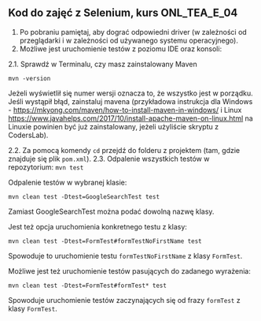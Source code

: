 <h2>Kod do zajęć z Selenium, kurs ONL_TEA_E_04</h2>

1. Po pobraniu pamiętaj, aby dograć odpowiedni driver (w zależności od przeglądarki i w zależności 
od używanego systemu operacyjnego).
2. Możliwe jest uruchomienie testów z poziomu IDE oraz konsoli:

2.1. Sprawdź w Terminalu, czy masz zainstalowany Maven
```
mvn -version
```
Jeżeli wyświetlił się numer wersji oznacza to, że wszystko jest w porządku. Jeśli wystąpił błąd, zainstaluj mavena 
(przykładowa instrukcja dla Windows - https://mkyong.com/maven/how-to-install-maven-in-windows/ 
i Linux https://www.javahelps.com/2017/10/install-apache-maven-on-linux.html
na Linuxie powinien być już zainstalowany, jeżeli użyliście skryptu z CodersLab).

2.2. Za pomocą komendy ```cd``` przejdź do folderu z projektem (tam, gdzie znajduje się plik ```pom.xml```).
2.3. Odpalenie wszystkich testów w repozytorium:
``` mvn test ```

Odpalenie testów w wybranej klasie:

```mvn clean test -Dtest=GoogleSearchTest test```

Zamiast GoogleSearchTest można podać dowolną nazwę klasy.

Jest też opcja uruchomienia konkretnego testu z klasy:

```mvn clean test -Dtest=FormTest#formTestNoFirstName test```

Spowoduje to uruchomienie testu ``formTestNoFirstName`` z klasy ``FormTest``.

Możliwe jest też uruchomienie testów pasujących do zadanego wyrażenia:

```mvn clean test -Dtest=FormTest#formTest* test```

Spowoduje uruchomienie testów zaczynających się od frazy ``formTest`` z klasy ``FormTest``. 
